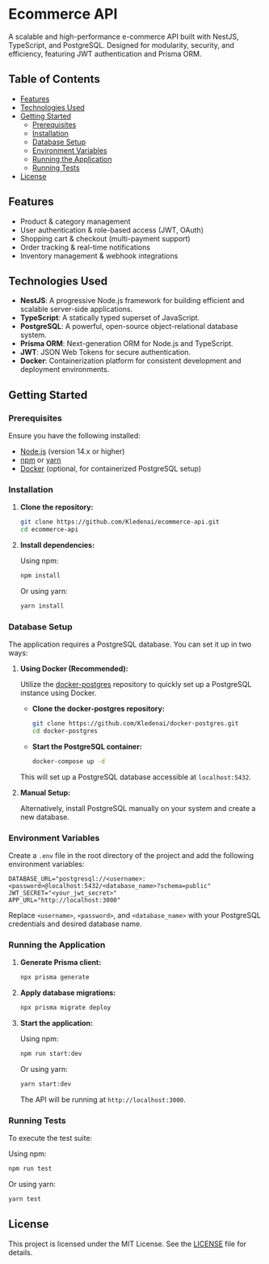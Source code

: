 # Ecommerce API

A scalable and high-performance e-commerce API built with NestJS, TypeScript, and PostgreSQL. Designed for modularity, security, and efficiency, featuring JWT authentication and Prisma ORM.

## Table of Contents

- [Features](#features)
- [Technologies Used](#technologies-used)
- [Getting Started](#getting-started)
  - [Prerequisites](#prerequisites)
  - [Installation](#installation)
  - [Database Setup](#database-setup)
  - [Environment Variables](#environment-variables)
  - [Running the Application](#running-the-application)
  - [Running Tests](#running-tests)
- [License](#license)

## Features

- Product & category management
- User authentication & role-based access (JWT, OAuth)
- Shopping cart & checkout (multi-payment support)
- Order tracking & real-time notifications
- Inventory management & webhook integrations

## Technologies Used

- **NestJS**: A progressive Node.js framework for building efficient and scalable server-side applications.
- **TypeScript**: A statically typed superset of JavaScript.
- **PostgreSQL**: A powerful, open-source object-relational database system.
- **Prisma ORM**: Next-generation ORM for Node.js and TypeScript.
- **JWT**: JSON Web Tokens for secure authentication.
- **Docker**: Containerization platform for consistent development and deployment environments.

## Getting Started

### Prerequisites

Ensure you have the following installed:

- [Node.js](https://nodejs.org/) (version 14.x or higher)
- [npm](https://www.npmjs.com/) or [yarn](https://yarnpkg.com/)
- [Docker](https://www.docker.com/) (optional, for containerized PostgreSQL setup)

### Installation

1. **Clone the repository:**

   ```bash
   git clone https://github.com/Kledenai/ecommerce-api.git
   cd ecommerce-api
   ```

2. **Install dependencies:**

   Using npm:

   ```bash
   npm install
   ```

   Or using yarn:

   ```bash
   yarn install
   ```

### Database Setup

The application requires a PostgreSQL database. You can set it up in two ways:

1. **Using Docker (Recommended):**

   Utilize the [docker-postgres](https://github.com/Kledenai/docker-postgres) repository to quickly set up a PostgreSQL instance using Docker.

   - **Clone the docker-postgres repository:**

     ```bash
     git clone https://github.com/Kledenai/docker-postgres.git
     cd docker-postgres
     ```

   - **Start the PostgreSQL container:**

     ```bash
     docker-compose up -d
     ```

   This will set up a PostgreSQL database accessible at `localhost:5432`.

2. **Manual Setup:**

   Alternatively, install PostgreSQL manually on your system and create a new database.

### Environment Variables

Create a `.env` file in the root directory of the project and add the following environment variables:

```env
DATABASE_URL="postgresql://<username>:<password>@localhost:5432/<database_name>?schema=public"
JWT_SECRET="<your_jwt_secret>"
APP_URL="http://localhost:3000"
```

Replace `<username>`, `<password>`, and `<database_name>` with your PostgreSQL credentials and desired database name.

### Running the Application

1. **Generate Prisma client:**

   ```bash
   npx prisma generate
   ```

2. **Apply database migrations:**

   ```bash
   npx prisma migrate deploy
   ```

3. **Start the application:**

   Using npm:

   ```bash
   npm run start:dev
   ```

   Or using yarn:

   ```bash
   yarn start:dev
   ```

   The API will be running at `http://localhost:3000`.

### Running Tests

To execute the test suite:

Using npm:

```bash
npm run test
```

Or using yarn:

```bash
yarn test
```

## License

This project is licensed under the MIT License. See the [LICENSE](LICENSE) file for details.
